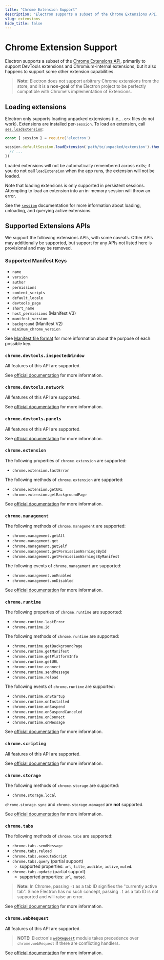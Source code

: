 ```yaml
---
title: "Chrome Extension Support"
description: "Electron supports a subset of the Chrome Extensions API, primarily to support DevTools extensions and Chromium-internal extensions, but it also happens to support some other extension capabilities."
slug: extensions
hide_title: false
---
```


# Chrome Extension Support

Electron supports a subset of the [Chrome Extensions API][chrome-extensions-api-index],
primarily to support DevTools extensions and Chromium-internal extensions,
but it also happens to support some other extension capabilities.

[chrome-extensions-api-index]: https://developer.chrome.com/extensions/api_index

> **Note:** Electron does not support arbitrary Chrome extensions from the
> store, and it is a **non-goal** of the Electron project to be perfectly
> compatible with Chrome's implementation of Extensions.

## Loading extensions

Electron only supports loading unpacked extensions (i.e., `.crx` files do not
work). Extensions are installed per-`session`. To load an extension, call
[`ses.loadExtension`](latest/api/session.md#sesloadextensionpath-options):

```js
const { session } = require('electron')

session.defaultSession.loadExtension('path/to/unpacked/extension').then(({ id }) => {
  // ...
})
```

Loaded extensions will not be automatically remembered across exits; if you do
not call `loadExtension` when the app runs, the extension will not be loaded.

Note that loading extensions is only supported in persistent sessions.
Attempting to load an extension into an in-memory session will throw an error.

See the [`session`](latest/api/session.md) documentation for more information about
loading, unloading, and querying active extensions.

## Supported Extensions APIs

We support the following extensions APIs, with some caveats. Other APIs may
additionally be supported, but support for any APIs not listed here is
provisional and may be removed.

### Supported Manifest Keys

- `name`
- `version`
- `author`
- `permissions`
- `content_scripts`
- `default_locale`
- `devtools_page`
- `short_name`
- `host_permissions` (Manifest V3)
- `manifest_version`
- `background` (Manifest V2)
- `minimum_chrome_version`

See [Manifest file format](https://developer.chrome.com/docs/extensions/mv3/manifest/) for more information about the purpose of each possible key.

### `chrome.devtools.inspectedWindow`

All features of this API are supported.

See [official documentation](https://developer.chrome.com/docs/extensions/reference/devtools_inspectedWindow) for more information.

### `chrome.devtools.network`

All features of this API are supported.

See [official documentation](https://developer.chrome.com/docs/extensions/reference/devtools_network) for more information.

### `chrome.devtools.panels`

All features of this API are supported.

See [official documentation](https://developer.chrome.com/docs/extensions/reference/devtools_panels) for more information.

### `chrome.extension`

The following properties of `chrome.extension` are supported:

- `chrome.extension.lastError`

The following methods of `chrome.extension` are supported:

- `chrome.extension.getURL`
- `chrome.extension.getBackgroundPage`

See [official documentation](https://developer.chrome.com/docs/extensions/reference/extension) for more information.

### `chrome.management`

The following methods of `chrome.management` are supported:

- `chrome.management.getAll`
- `chrome.management.get`
- `chrome.management.getSelf`
- `chrome.management.getPermissionWarningsById`
- `chrome.management.getPermissionWarningsByManifest`

The following events of `chrome.management` are supported:

- `chrome.management.onEnabled`
- `chrome.management.onDisabled`

See [official documentation](https://developer.chrome.com/docs/extensions/reference/management) for more information.

### `chrome.runtime`

The following properties of `chrome.runtime` are supported:

- `chrome.runtime.lastError`
- `chrome.runtime.id`

The following methods of `chrome.runtime` are supported:

- `chrome.runtime.getBackgroundPage`
- `chrome.runtime.getManifest`
- `chrome.runtime.getPlatformInfo`
- `chrome.runtime.getURL`
- `chrome.runtime.connect`
- `chrome.runtime.sendMessage`
- `chrome.runtime.reload`

The following events of `chrome.runtime` are supported:

- `chrome.runtime.onStartup`
- `chrome.runtime.onInstalled`
- `chrome.runtime.onSuspend`
- `chrome.runtime.onSuspendCanceled`
- `chrome.runtime.onConnect`
- `chrome.runtime.onMessage`

See [official documentation](https://developer.chrome.com/docs/extensions/reference/runtime) for more information.

### `chrome.scripting`

All features of this API are supported.

See [official documentation](https://developer.chrome.com/docs/extensions/reference/scripting) for more information.

### `chrome.storage`

The following methods of `chrome.storage` are supported:

- `chrome.storage.local`

`chrome.storage.sync` and `chrome.storage.managed` are **not** supported.

See [official documentation](https://developer.chrome.com/docs/extensions/reference/storage) for more information.

### `chrome.tabs`

The following methods of `chrome.tabs` are supported:

- `chrome.tabs.sendMessage`
- `chrome.tabs.reload`
- `chrome.tabs.executeScript`
- `chrome.tabs.query` (partial support)
  - supported properties: `url`, `title`, `audible`, `active`, `muted`.
- `chrome.tabs.update` (partial support)
  - supported properties: `url`, `muted`.

> **Note:** In Chrome, passing `-1` as a tab ID signifies the "currently active
> tab". Since Electron has no such concept, passing `-1` as a tab ID is not
> supported and will raise an error.

See [official documentation](https://developer.chrome.com/docs/extensions/reference/tabs) for more information.

### `chrome.webRequest`

All features of this API are supported.

> **NOTE:** Electron's [`webRequest`](latest/api/web-request.md) module takes precedence over `chrome.webRequest` if there are conflicting handlers.

See [official documentation](https://developer.chrome.com/docs/extensions/reference/webRequest) for more information.
